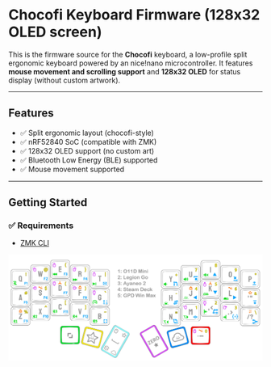 # Chocofi Keyboard Firmware (128x32 OLED screen)

This is the firmware source for the **Chocofi** keyboard, a low-profile split ergonomic keyboard powered by an nice!nano microcontroller. It features **mouse movement and scrolling support** and **128x32 OLED** for status display (without custom artwork).

---

## Features

- ✅ Split ergonomic layout (chocofi-style)
- ✅ nRF52840 SoC (compatible with ZMK)
- ✅ 128x32 OLED support (no custom art)
- ✅ Bluetooth Low Energy (BLE) supported
- ✅ Mouse movement supported

---

## Getting Started

### ✅ Requirements

- [ZMK CLI](https://zmk.dev/docs/keymaps)

![Screenshot](zero-chocofi.jpg)

